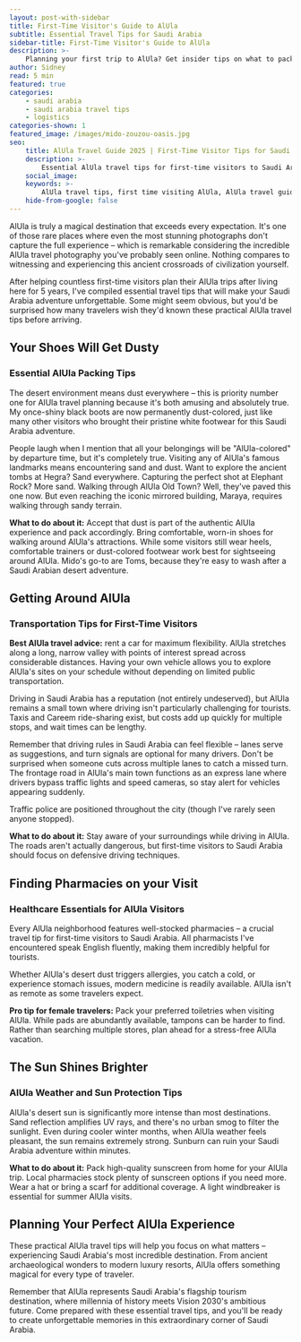 ```yaml
---
layout: post-with-sidebar
title: First-Time Visitor's Guide to AlUla
subtitle: Essential Travel Tips for Saudi Arabia
sidebar-title: First-Time Visitor's Guide to AlUla
description: >-
    Planning your first trip to AlUla? Get insider tips on what to pack, driving advice, and practical travel planning for Saudi Arabia's most magical destination.
author: Sidney
read: 5 min
featured: true
categories:
    - saudi arabia
    - saudi arabia travel tips
    - logistics
categories-shown: 1
featured_image: /images/mido-zouzou-oasis.jpg
seo:
    title: AlUla Travel Guide 2025 | First-Time Visitor Tips for Saudi Arabia
    description: >-
        Essential AlUla travel tips for first-time visitors to Saudi Arabia. From packing advice to driving tips - everything you need to know for the perfect AlUla trip in 2025.
    social_image:
    keywords: >-
        AlUla travel tips, first time visiting AlUla, AlUla travel guide 2025, Saudi Arabia travel planning, what to pack for AlUla, driving in AlUla Saudi Arabia, AlUla tourist guide, visiting AlUla tips, AlUla travel advice, Saudi Arabia tourism tips, AlUla vacation planning, things to know before visiting AlUla, AlUla travel essentials, Saudi Arabia desert travel
    hide-from-google: false
---
```



AlUla is truly a magical destination that exceeds every expectation. It's one of those rare places where even the most stunning photographs don't capture the full experience – which is remarkable considering the incredible AlUla travel photography you've probably seen online. Nothing compares to witnessing and experiencing this ancient crossroads of civilization yourself.

After helping countless first-time visitors plan their AlUla trips after living here for 5 years, I've compiled essential travel tips that will make your Saudi Arabia adventure unforgettable. Some might seem obvious, but you'd be surprised how many travelers wish they'd known these practical AlUla travel tips before arriving.

## Your Shoes Will Get **Dusty**
### Essential AlUla Packing Tips

The desert environment means dust everywhere – this is priority number one for AlUla travel planning because it's both amusing and absolutely true. My once-shiny black boots are now permanently dust-colored, just like many other visitors who brought their pristine white footwear for this Saudi Arabia adventure.

People laugh when I mention that all your belongings will be "AlUla-colored" by departure time, but it's completely true. Visiting any of AlUla's famous landmarks means encountering sand and dust. Want to explore the ancient tombs at Hegra? Sand everywhere. Capturing the perfect shot at Elephant Rock? More sand. Walking through AlUla Old Town? Well, they've paved this one now. But even reaching the iconic mirrored building, Maraya, requires walking through sandy terrain.

**What to do about it:** Accept that dust is part of the authentic AlUla experience and pack accordingly. Bring comfortable, worn-in shoes for walking around AlUla's attractions. While some visitors still wear heels, comfortable trainers or dust-colored footwear work best for sightseeing around AlUla. Mido's go-to are Toms, because they're easy to wash after a Saudi Arabian desert adventure.

## Getting Around **AlUla**
### Transportation Tips for First-Time Visitors

**Best AlUla travel advice:** rent a car for maximum flexibility. AlUla stretches along a long, narrow valley with points of interest spread across considerable distances. Having your own vehicle allows you to explore AlUla's sites on your schedule without depending on limited public transportation.

Driving in Saudi Arabia has a reputation (not entirely undeserved), but AlUla remains a small town where driving isn't particularly challenging for tourists. Taxis and Careem ride-sharing exist, but costs add up quickly for multiple stops, and wait times can be lengthy.

Remember that driving rules in Saudi Arabia can feel flexible – lanes serve as suggestions, and turn signals are optional for many drivers. Don't be surprised when someone cuts across multiple lanes to catch a missed turn. The frontage road in AlUla's main town functions as an express lane where drivers bypass traffic lights and speed cameras, so stay alert for vehicles appearing suddenly.

Traffic police are positioned throughout the city (though I've rarely seen anyone stopped).

**What to do about it:** Stay aware of your surroundings while driving in AlUla. The roads aren't actually dangerous, but first-time visitors to Saudi Arabia should focus on defensive driving techniques.

## Finding **Pharmacies** on your Visit
### Healthcare Essentials for AlUla Visitors

Every AlUla neighborhood features well-stocked pharmacies – a crucial travel tip for first-time visitors to Saudi Arabia. All pharmacists I've encountered speak English fluently, making them incredibly helpful for tourists.

Whether AlUla's desert dust triggers allergies, you catch a cold, or experience stomach issues, modern medicine is readily available. AlUla isn't as remote as some travelers expect.

**Pro tip for female travelers:** Pack your preferred toiletries when visiting AlUla. While pads are abundantly available, tampons can be harder to find. Rather than searching multiple stores, plan ahead for a stress-free AlUla vacation.

## The Sun Shines **Brighter**
### AlUla Weather and Sun Protection Tips

AlUla's desert sun is significantly more intense than most destinations. Sand reflection amplifies UV rays, and there's no urban smog to filter the sunlight. Even during cooler winter months, when AlUla weather feels pleasant, the sun remains extremely strong. Sunburn can ruin your Saudi Arabia adventure within minutes.

**What to do about it:** Pack high-quality sunscreen from home for your AlUla trip. Local pharmacies stock plenty of sunscreen options if you need more. Wear a hat or bring a scarf for additional coverage. A light windbreaker is essential for summer AlUla visits.

## Planning Your **Perfect** AlUla Experience

These practical AlUla travel tips will help you focus on what matters – experiencing Saudi Arabia's most incredible destination. From ancient archaeological wonders to modern luxury resorts, AlUla offers something magical for every type of traveler.

Remember that AlUla represents Saudi Arabia's flagship tourism destination, where millennia of history meets Vision 2030's ambitious future. Come prepared with these essential travel tips, and you'll be ready to create unforgettable memories in this extraordinary corner of Saudi Arabia.
